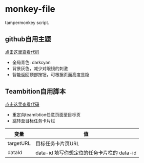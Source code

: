 # monkey-file
tampermonkey script.

## github自用主题

[点击这里查看代码](./github.js)

-   全局青色: darkcyan
-   背景灰色，减少对眼镜的刺激
-   智能返回顶部按钮，可根据页面高度显隐

## Teambition自用脚本

[点击这里查看代码](./teambition.js)

-   重定向teamibtion任意页面至目标页
-   跳转至目标任务卡片栏

|变量|值|
|---|---|
|targetURL|目标任务卡片页URL|
|dataId|data-id 填写你想定位的任务卡片栏的 data-id|
